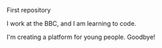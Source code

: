 First repository
<!DOCTYPE html>
<head>
I work at the BBC, and I am learning to code.
</head>
 <body>
 <p> I'm creating a platform for young people. Goodbye! </p>
</body>